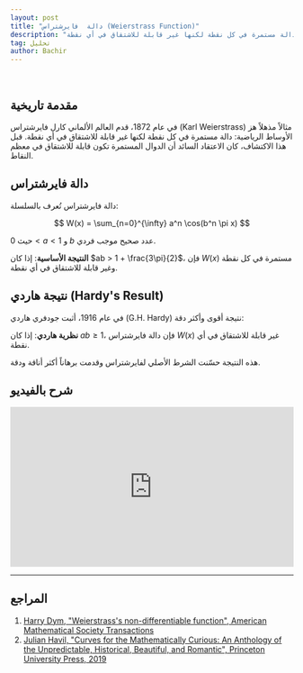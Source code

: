 ```yaml
---
layout: post
title: "دالة  فايرشتراس (Weierstrass Function)"
description: "دالة مستمرة في كل نقطة لكنها غير قابلة للاشتقاق في أي نقطة"
tag: تحليل
author: Bachir
---
```

<br>

## مقدمة تاريخية

في عام 1872، قدم العالم الألماني كارل فايرشتراس (Karl Weierstrass) مثالاً مذهلاً هز الأوساط الرياضية: دالة مستمرة في كل نقطة لكنها غير قابلة للاشتقاق في أي نقطة. قبل هذا الاكتشاف، كان الاعتقاد السائد أن الدوال المستمرة تكون قابلة للاشتقاق في معظم النقاط.

## دالة  فايرشتراس

دالة فايرشتراس تُعرف بالسلسلة:

$$
W(x) = \sum_{n=0}^{\infty} a^n \cos(b^n \pi x)
$$

حيث $0 < a < 1$ و $b$ عدد صحيح موجب فردي.

**النتيجة الأساسية**: إذا كان $ab > 1 + \frac{3\pi}{2}$، فإن $W(x)$ مستمرة في كل نقطة وغير قابلة للاشتقاق في أي نقطة.

## نتيجة هاردي (Hardy's Result)

في عام 1916، أثبت جودفري هاردي (G.H. Hardy) نتيجة أقوى وأكثر دقة:

**نظرية هاردي**: إذا كان $ab \geq 1$، فإن دالة فايرشتراس $W(x)$ غير قابلة للاشتقاق في أي نقطة.

هذه النتيجة حسّنت الشرط الأصلي لفايرشتراس وقدمت برهاناً أكثر أناقة ودقة.

## شرح بالفيديو

<div style="position: relative; padding-bottom: 56.25%; height: 0; overflow: hidden; max-width: 100%; height: auto;">
  <iframe 
    src="https://www.youtube.com/embed/hniwvk4zcNg?si=MEaDRdMq8Jq4fxS0" 
    title="YouTube video player"
    style="position: absolute; top: 0; left: 0; width: 100%; height: 100%; border: 0;"
    allow="accelerometer; autoplay; clipboard-write; encrypted-media; gyroscope; picture-in-picture; web-share" 
    referrerpolicy="strict-origin-when-cross-origin" 
    allowfullscreen>
  </iframe>
</div>

---

## المراجع

1. [Harry Dym, "Weierstrass's non-differentiable function", American Mathematical Society Transactions](https://www.ams.org/journals/tran/1916-017-03/S0002-9947-1916-1501044-1/S0002-9947-1916-1501044-1.pdf)
2. [Julian Havil, "Curves for the Mathematically Curious: An Anthology of the Unpredictable, Historical, Beautiful, and Romantic", Princeton University Press, 2019](https://drive.google.com/file/d/1sgsw9ZtfSBYghIyi75tqaiVz7GckV0zz/view?usp=sharing)
